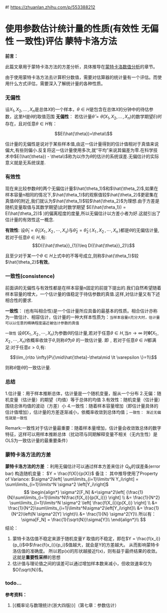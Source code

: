 #! https://zhuanlan.zhihu.com/p/553388212
# 使用参数估计统计量的性质(有效性 无偏性 一致性)评估 蒙特卡洛方法

**前言：**

此篇文章用于蒙特卡洛方法的方差分析，具体推导在[蒙特卡洛数值分析](https://zhuanlan.zhihu.com/p/545565243)的章节。
 
由于使用蒙特卡洛方法去计算积分数值，需要对估算器的统计量有一个评估。而使用什么方式评估，需要深入了解统计量的各种性质。 


### 无偏性
设$X_1, X_2, ...\, , X_n$是总体$X$的一个样本，$\theta \in H$是包含在总体$X$的分钟中的待估参数，这里$H$是$\theta$的取值范围
**无偏性**：  若估计量$\hat{\theta} = \hat{\theta}(X_1, X_2, ...\, , X_n)$的数学期望$E({\hat{\theta}})$存在，且对任意$\theta \in H$有：

$$E(\hat{\theta})=\theta\\$$

估计量的无偏性是说对于某些样本值,由这一估计量得到的估计值相对于真值来说偏大,有些则偏小.反复将这一估计量使用多次,就“平均”来说其偏差为零.在科学技术中$E(\hat{\theta}) - \theta\\$称为以作为$\theta$的估计的系统误差.无偏估计的实际意义就是无系统误差.

### 有效性
现在来比较参数$\theta$的两个无偏估计量$\hat{\theta_1}$和$\hat{\theta_2}$,如果在样本容量n相同的情况下,$\hat{\theta_1}$的观察值较$\hat{\theta_2}$更密集在真值$\theta$的附近,我们就认为$\hat{\theta_1}$较$\hat{\theta_2}$为理想.由于方差是随机变量取值与其数学期望(此时数学期望 $E(\hat{\theta_1}) = E(\hat{\theta_2})$ )的偏离程度的度量,所以无偏估计以方差小者为好.这就引出了估计量的有效性这一概念.

**有效性**:  设${\hat{\theta}}_{1}={\hat{\theta}}_{1}\left(X_{1}\,,X_{2}\,,\cdots,X_{s}\right)$与${\hat{\theta}}_{2}={\hat{\theta}}_{2}\,(\,X_{1}\,,X_{2}\,,\cdots,X_{n}\,)$都是$\theta$的无偏估计量,若对于任意$\theta \in H$,有: 
$$D({\hat{\theta}}_{1})\leq D({\hat{\theta}}_2)\\$$

且至少对于某一个$\theta \in H$上式中的不等号成立,则称$\hat{\theta_1}$较$\hat{\theta_2}$**有效**。

### 一致性(consistence)

前面讲的无偏性与有效性都是在样本容量n固定的前提下提出的.我们自然希望随着样本容量的增大，一个估计量的值稳定于待估参数的真值.这样,对估计量又有下述相合性的要求.

**一致性**： (也有叫相合性)是一个估计量所应具备的最基本的性质。相合估计亦称为一致估计、相容估计，估计量的一种大样本性质为：`当样本容量n充分大时，估计量可以以任意的精确程度逼近被估计参数的真值`

`一致性`  设$\hat{\theta}(X_{1}\,,X_{2}\,,\cdots,X_{n})$为参数$\theta$的估计量,若对于任意$\theta \in H$,当$n \rightarrow \infty$ 时$\mathbf{\hat{\theta}}(X_{1}\,,X_{2}\,,\cdots,X_{n})$依概率收敛于$\theta$,则称$\hat{\theta}$为$\theta$ 的一致估计量.
即﹐若对于任意$\theta \in H$都满足:对于任意$\varepsilon \gt 0$,有:

$$\lim_{n\to \infty}P\{\mid\hat{\theta}-\theta\mid \lt \varepsilon \}=1\\$$

则称$\hat{\theta}$是$\theta$的一致估计量.


### 总结
1.估计量：用于样本推断总体，估计量是一个随机变量，服从一个分布
2.无偏：随机变量（估计量）的期望（均值）等于总体的均值
3.有效性：随机变量（估计量）围绕总体均值的波动（方差）小
4.一致性：随着样本容量增加（即估计量具体的估计值增加），估计量的方差逐渐减小，依概率收敛到总体均值；`一致性： 渐近无偏性就是一致性`

Remark:一致性对于估计量最重要：随着样本量增加，估计量会收敛致总体的数字特征，这样可以用样本推断总体（扰动项与同期解释变量不相关（无内生性）是OLS为一致估计量的最重要条件）


### 蒙特卡洛方法的方差

**蒙特卡洛方法的方差** ：利用无偏估计可以通过样本方差来估计 $Q_N$的误差条(error bar)
构造随机变量： $Y = \frac{f(X)}{p(X)}$
备注： 其中推导使用了Property of Variance: $\sigma^2\left[ \sum\limits_{i=1}\limits^N Y_i\right] = \sum\limits_{i=1}\limits^N \sigma^2 \left[Y_i\right]$
$$
\begin{align*}
  \sigma^2[F_N] &=\sigma^2\left[ {\frac{1}{N}\sum\limits_{i=1}\limits^N\frac{f(X_i)}{p(X_i)}} \right] \\
  &= \frac{1}{N^2} \sum\limits_{i=1}\limits^N \sigma^2  \left[  \frac{f(X_i)}{p(X_i)} \right]  \\
  &= \frac{1}{N^2}\sum\limits_{i=1}\limits^N\sigma^2\left[Y_i\right]\\
  &= \frac{1}{N^2}\left(N \sigma^2[Y] \right)\\
  &= \frac{1}{N} \sigma^2[Y]\\
  所以有：\sigma[F_N] = \frac{1}{\sqrt{N}}\sigma[Y]\\
\end{align*}\\
$$
结论： 
1. 蒙特卡洛估值不稳定来源于随机变量$Y$ 取值的不稳定，即在$Y = \frac{f(x_i)}{p_i}$中$\frac{f(x_i)}{p_i}$值越大，就会是Y的方差越大。 从而影响蒙特卡洛估值的准确度。  所以若p(x)的形状越接近f(x)，则有益于最终结果的收敛。这就是**重要性采样**的思想
2. 估计值与理论值之间的误差可以通过增加样本数来减小，但收敛速率仅为$O(\sqrt{N})$。

### todo...


**参考资料：**
1. [《概率论与数理统计(浙大四版)》]（第七章：参数估计）